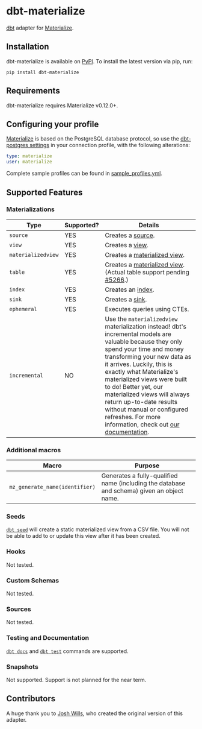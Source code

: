 # dbt-materialize

[dbt] adapter for [Materialize].

## Installation

dbt-materialize is available on [PyPI]. To install the latest version via pip,
run:

```nofmt
pip install dbt-materialize
```

## Requirements

<!-- If you update this, bump the constraint in connections.py too. -->
dbt-materialize requires Materialize v0.12.0+.

## Configuring your profile

[Materialize] is based on the PostgreSQL database protocol, so use the
[dbt-postgres settings](https://docs.getdbt.com/docs/profile-postgres) in your
connection profile, with the following alterations:

```yml
type: materialize
user: materialize
```

Complete sample profiles can be found in
[sample_profiles.yml](dbt/include/materialize/sample_profiles.yml).

## Supported Features

### Materializations

Type               | Supported? | Details
-------------------|------------|--------
`source`           | YES        | Creates a [source].
`view`             | YES        | Creates a [view].
`materializedview` | YES        | Creates a [materialized view].
`table`            | YES        | Creates a [materialized view]. (Actual table support pending [#5266].)
`index`            | YES        | Creates an [index].
`sink`             | YES        | Creates a [sink].
`ephemeral`        | YES        | Executes queries using CTEs.
`incremental`      | NO         | Use the `materializedview` materialization instead! dbt's incremental models are valuable because they only spend your time and money transforming your new data as it arrives. Luckily, this is exactly what Materialize's materialized views were built to do! Better yet, our materialized views will always return up-to-date results without manual or configured refreshes. For more information, check out [our documentation](https://materialize.com/docs/).

### Additional macros

Macro | Purpose
------|----------
`mz_generate_name(identifier)` | Generates a fully-qualified name (including the database and schema) given an object name.

### Seeds

[`dbt seed`](https://docs.getdbt.com/reference/commands/seed/) will create a
static materialized view from a CSV file. You will not be able to add to or
update this view after it has been created.

### Hooks

Not tested.

### Custom Schemas

Not tested.

### Sources

Not tested.

### Testing and Documentation

[`dbt docs`](https://docs.getdbt.com/reference/commands/cmd-docs) and [`dbt
test`](https://docs.getdbt.com/reference/commands/test) commands are supported.

### Snapshots

Not supported. Support is not planned for the near term.

## Contributors

A huge thank you to [Josh Wills](https://github.com/jwills), who created the
original version of this adapter.

[#5266]: https://github.com/MaterializeInc/materialize/issues/5266
[dbt]: https://www.getdbt.com/
[index]: https://materialize.com/docs/sql/create-index/
[Materialize]: http://materialize.com
[materialized view]: https://materialize.com/docs/sql/create-materialized-view/
[PyPI]: https://pypi.org/project/dbt-materialize/
[sink]: https://materialize.com/docs/sql/create-sink/
[source]: https://materialize.com/docs/sql/create-source/
[view]: https://materialize.com/docs/sql/create-view/
